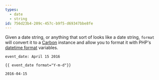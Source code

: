 ```yaml
---
types:
  - date
  - string
id: 756d23b4-209c-457c-b9f5-d69347bbe8fe
---
```

Given a date string, or anything that sort of looks like a date string, `format` will convert it to a [Carbon][carbon] instance and allow you to format it with PHP's [datetime format][datetime] variables.

```.language-yaml
event_date: April 15 2016
```

```
{{ event_date format="Y-m-d"}}
```

```.language-output
2016-04-15
```

[carbon]: http://carbon.nesbot.com
[datetime]: http://php.net/manual/en/function.date.php

